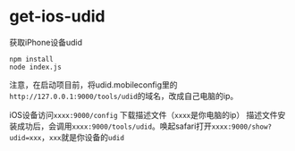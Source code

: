 # get-ios-udid
获取iPhone设备udid
```
npm install
node index.js
```
注意，在启动项目前，将udid.mobileconfig里的`http://127.0.0.1:9000/tools/udid`的域名，改成自己电脑的ip。

iOS设备访问`xxxx:9000/config` 下载描述文件（`xxxx`是你电脑的ip）
描述文件安装成功后，会调用`xxxx:9000/tools/udid`。唤起safari打开`xxxx:9000/show?udid=xxx`，`xxx`就是你设备的`udid`

